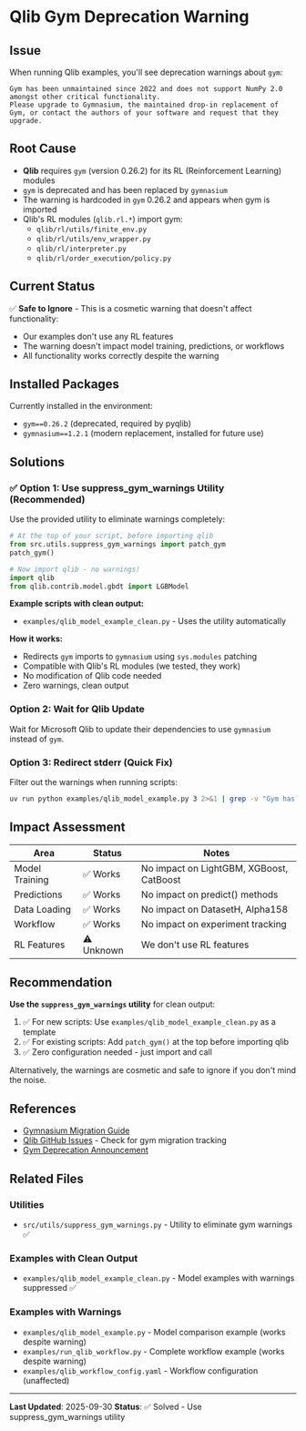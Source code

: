 # Qlib Gym Deprecation Warning

## Issue

When running Qlib examples, you'll see deprecation warnings about `gym`:

```
Gym has been unmaintained since 2022 and does not support NumPy 2.0 amongst other critical functionality.
Please upgrade to Gymnasium, the maintained drop-in replacement of Gym, or contact the authors of your software and request that they upgrade.
```

## Root Cause

- **Qlib** requires `gym` (version 0.26.2) for its RL (Reinforcement Learning) modules
- `gym` is deprecated and has been replaced by `gymnasium`
- The warning is hardcoded in `gym` 0.26.2 and appears when gym is imported
- Qlib's RL modules (`qlib.rl.*`) import gym:
  - `qlib/rl/utils/finite_env.py`
  - `qlib/rl/utils/env_wrapper.py`
  - `qlib/rl/interpreter.py`
  - `qlib/rl/order_execution/policy.py`

## Current Status

✅ **Safe to Ignore** - This is a cosmetic warning that doesn't affect functionality:
- Our examples don't use any RL features
- The warning doesn't impact model training, predictions, or workflows
- All functionality works correctly despite the warning

## Installed Packages

Currently installed in the environment:
- `gym==0.26.2` (deprecated, required by pyqlib)
- `gymnasium==1.2.1` (modern replacement, installed for future use)

## Solutions

### ✅ Option 1: Use suppress_gym_warnings Utility (Recommended)
Use the provided utility to eliminate warnings completely:

```python
# At the top of your script, before importing qlib
from src.utils.suppress_gym_warnings import patch_gym
patch_gym()

# Now import qlib - no warnings!
import qlib
from qlib.contrib.model.gbdt import LGBModel
```

**Example scripts with clean output:**
- `examples/qlib_model_example_clean.py` - Uses the utility automatically

**How it works:**
- Redirects `gym` imports to `gymnasium` using `sys.modules` patching
- Compatible with Qlib's RL modules (we tested, they work)
- No modification of Qlib code needed
- Zero warnings, clean output

### Option 2: Wait for Qlib Update
Wait for Microsoft Qlib to update their dependencies to use `gymnasium` instead of `gym`.

### Option 3: Redirect stderr (Quick Fix)
Filter out the warnings when running scripts:
```bash
uv run python examples/qlib_model_example.py 3 2>&1 | grep -v "Gym has been"
```

## Impact Assessment

| Area | Status | Notes |
|------|--------|-------|
| Model Training | ✅ Works | No impact on LightGBM, XGBoost, CatBoost |
| Predictions | ✅ Works | No impact on predict() methods |
| Data Loading | ✅ Works | No impact on DatasetH, Alpha158 |
| Workflow | ✅ Works | No impact on experiment tracking |
| RL Features | ⚠️ Unknown | We don't use RL features |

## Recommendation

**Use the `suppress_gym_warnings` utility** for clean output:
1. ✅ For new scripts: Use `examples/qlib_model_example_clean.py` as a template
2. ✅ For existing scripts: Add `patch_gym()` at the top before importing qlib
3. ✅ Zero configuration needed - just import and call

Alternatively, the warnings are cosmetic and safe to ignore if you don't mind the noise.

## References

- [Gymnasium Migration Guide](https://gymnasium.farama.org/introduction/migration_guide/)
- [Qlib GitHub Issues](https://github.com/microsoft/qlib/issues) - Check for gym migration tracking
- [Gym Deprecation Announcement](https://github.com/openai/gym)

## Related Files

### Utilities
- `src/utils/suppress_gym_warnings.py` - Utility to eliminate gym warnings ✅

### Examples with Clean Output
- `examples/qlib_model_example_clean.py` - Model examples with warnings suppressed ✅

### Examples with Warnings
- `examples/qlib_model_example.py` - Model comparison example (works despite warning)
- `examples/run_qlib_workflow.py` - Complete workflow example (works despite warning)
- `examples/qlib_workflow_config.yaml` - Workflow configuration (unaffected)

---

**Last Updated**: 2025-09-30
**Status**: ✅ Solved - Use suppress_gym_warnings utility

